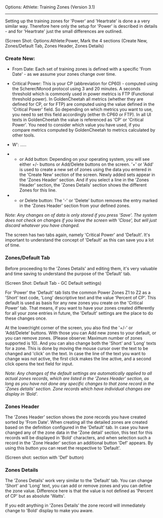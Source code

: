 Options: Athlete: Training Zones (Version 3.1)
***

Setting up the training zones for 'Power' and 'Heartrate' is done a a very similar way. Therefore here only the setup for 'Power' is described in details - and for 'Heartrate' just the small differences are outlined.

(Screen Shot: Options:Athlete:Power, Mark the 4 sections (Create New, Zones/Default Tab, Zones Header, Zones Details)

### Create New:

* From Date: Each set of training zones is defined with a specific 'From Date' - as we assume your zones change over time. 

* Critical Power: This is your CP (abbreviation for CP60) - computed using the Scherer/Monod protocol using 3 and 20 minutes. A seconds threshold which is commonly used in power metrics is FTP (Functional threshold power). In GoldenCheetah all metrics (whether they are defined for CP, or for FTP) are computed using the value defined in the 'Critical Power' field. So depending on which metrics you want to use, you need to set this field accordingly (either th CP60 or FTP). In all UI texts in GoldenCheetah the value is referenced as 'CP' or 'Critical Power'. You need to consider which value you have used, if you compare metrics computed by GoldenCheetah to metrics calculated by other tools.

* W': .....

* + or Add button: Depending on your operating system, you will see either +/- buttons or Add/Delete buttons on the screen. '+' or 'Add' is used to create a new set of zones using the data you entered in the 'Create New' section of the screen. Newly added sets appear in the 'Zones Header' section. And if you select a line in the 'Zones Header' section, the 'Zones Details' section shows the different Zones for this line.

* - or Delete button: The '-' or 'Delete' button removes the entry marked in the 'Zones Header' section from your defined zones. 

_Note: Any changes on of data is only stored if you press 'Save'. The system does not check on changes if you leave the screen with 'Close', but will just discard whatever you have changed._

The screen has two tabs again, namely 'Critical Power' and 'Default'. It's important to understand the concept of 'Default' as this can save you a lot of time.

### Zones/Default Tab

Before proceeding to the 'Zones Details' and editing them, it's very valuable and time saving to understand the purpose of the 'Default' tab.

(Screen Shot: Default Tab - GC Default settings)

For 'Power' the 'Default' tab lists the common Power Zones Z1 to Z2 as a 'Short' text code, 'Long' descriptive text and the value 'Percent of CP'. This default is used as basis for any new zones you create on the 'Critical Power' tab. That means, if you want to have your zones created differently for all your zone entries in future, the 'Default' settings are the place to do these changes once.

At the lower/right corner of the screen, you also find the '+/-' or 'Add/Delete' buttons. With those you can Add new zones to your default, or you can remove zones. (Please observe: Maximum number of zones supported is 10). And you can also change both the 'Short' and 'Long' texts for a zone. This is done by moving the mouse cursor over the text to be changed and 'click' on the text. In case the line of the text you want to change was not active, the first click makes the line active, and a second click opens the text field for input.

_Note: Any changes of the default settings are automatically applied to all actual zones records, which are listed in the 'Zones Header' section, as long as you have not done any specific changes to that zone record in the 'Zones details' section. Zone records which have individual changes are display in 'Bold'._

### Zones Header

The 'Zones Header' section shows the zone records you have created sorted by 'From Date'. When creating all the detailed zones are created based on the definition configured in the 'Default' tab. In case you have changed any of the zone data in the 'Zone detail' section, this text for this records will be displayed in 'Bold' characters, and when selection such a record in the 'Zone Header' section an additional button 'Def' appears. By using this button you can reset the respective to 'Default'. 

(Screen shot: section with 'Def' button)

### Zones Details

The 'Zones Details' work very similar to the 'Default' tab. You can change 'Short' and 'Long' text, you can add or remove zones and you can define the zone value. Difference here is that the value is not defined as 'Percent of CP' but as absolute 'Watts'.

If you edit anything in 'Zones Details' the zone record will immediately change to 'Bold' display to make you aware.






 